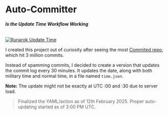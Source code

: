 # Auto-Committer

<h6><strong>Is the Update Time Workflow Working</strong></h6> 

[![Runarok Update Time](https://github.com/Runarok/Auto-Commiter/workflows/update-time/badge.svg)](https://github.com/Runarok/Auto-Commiter/actions?query=workflow%3A%22update-time%22)

I created this project out of curiosity after seeing the most [Commited repo](https://github.com/virejdasani/Commited), which hit 3 million commits.

Instead of spamming commits, I decided to create a version that updates the commit log every 30 minutes. It updates the date, along with both military time and normal time, in a file named `time.json`.

**Note:** The update might not be exactly at UTC :00 and :30 due to server load.

> Finalized the YAML/action as of 12th February 2025. Proper auto-updating started as of 3:00 PM UTC.
